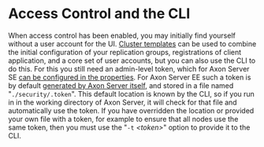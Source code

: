 # Access Control and the CLI

When access control has been enabled, you may initially find yourself without a user account for the UI. [Cluster templates](../administration/admin-configuration/cluster-template.md) can be used to combine the initial configuration of your replication groups, registrations of client application, and a core set of user accounts, but you can also use the CLI to do this. For this you still need an admin-level token, which for Axon Server SE [can be configured in the properties](access-control-se.md). For Axon Server EE such a token is by default [generated by Axon Server itself](access-control-ee.md), and stored in a file named "`./security/.token`". This default location is known by the CLI, so if you run in in the working directory of Axon Server, it will check for that file and automatically use the token. If you have overridden the location or provided your own file with a token, for example to ensure that all nodes use the same token, then you must use the "`-t` _&lt;token&gt;_" option to provide it to the CLI.
